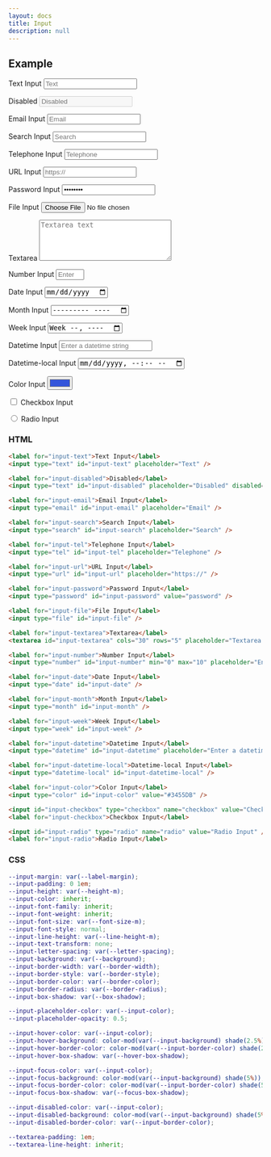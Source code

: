 ```yaml
---
layout: docs
title: Input
description: null
---
```


## Example

<form>
  <p class="field">
    <label for="input-text">Text Input</label>
    <input type="text" id="input-text" placeholder="Text">
  </p>
  <p class="field">
    <label for="input-disabled">Disabled</label>
    <input type="text" id="input-disabled" placeholder="Disabled" disabled="">
  </p>
  <p class="field">
    <label for="input-email">Email Input</label>
    <input type="email" id="input-email" placeholder="Email">
  </p>
  <p class="field">
    <label for="input-search">Search Input</label>
    <input type="search" id="input-search" placeholder="Search">
  </p>
  <p class="field">
    <label for="input-tel">Telephone Input</label>
    <input type="tel" id="input-tel" placeholder="Telephone">
  </p>
  <p class="field">
    <label for="input-url">URL Input</label>
    <input type="url" id="input-url" placeholder="https://">
  </p>
  <p class="field">
    <label for="input-password">Password Input</label>
    <input type="password" id="input-password" value="password">
  </p>
  <p class="field">
    <label for="input-file">File Input</label>
    <input type="file" id="input-file">
  </p>
  <p class="field">
    <label for="input-textarea">Textarea</label>
    <textarea id="input-textarea" cols="30" rows="5" placeholder="Textarea text"></textarea>
  </p>
  <p class="field">
    <label for="input-number">Number Input</label>
    <input type="number" id="input-number" min="0" max="10" placeholder="Enter a number form 0 to 10">
  </p>
  <p class="field">
    <label for="input-date">Date Input</label>
    <input type="date" id="input-date">
  </p>
  <p class="field">
    <label for="input-month">Month Input</label>
    <input type="month" id="input-month">
  </p>
  <p class="field">
    <label for="input-week">Week Input</label>
    <input type="week" id="input-week">
  </p>
  <p class="field">
    <label for="input-datetime">Datetime Input</label>
    <input type="datetime" id="input-datetime" placeholder="Enter a datetime string">
  </p>
  <p class="field">
    <label for="input-datetime-local">Datetime-local Input</label>
    <input type="datetime-local" id="input-datetime-local">
  </p>
  <p class="field">
    <label for="input-color">Color Input</label>
    <input type="color" id="input-color" value="#3455DB">
  </p>
  <p class="field">
    <input id="input-checkbox" type="checkbox" name="checkbox" value="Checkbox Input">
    <label for="input-checkbox">Checkbox Input</label>
  </p>
  <p class="field">
    <input id="input-radio" type="radio" name="radio" value="Radio Input">
    <label for="input-radio">Radio Input</label>
  </p>
</form>

### HTML

```html
<label for="input-text">Text Input</label>
<input type="text" id="input-text" placeholder="Text" />

<label for="input-disabled">Disabled</label>
<input type="text" id="input-disabled" placeholder="Disabled" disabled="" />

<label for="input-email">Email Input</label>
<input type="email" id="input-email" placeholder="Email" />

<label for="input-search">Search Input</label>
<input type="search" id="input-search" placeholder="Search" />

<label for="input-tel">Telephone Input</label>
<input type="tel" id="input-tel" placeholder="Telephone" />

<label for="input-url">URL Input</label>
<input type="url" id="input-url" placeholder="https://" />

<label for="input-password">Password Input</label>
<input type="password" id="input-password" value="password" />

<label for="input-file">File Input</label>
<input type="file" id="input-file" />

<label for="input-textarea">Textarea</label>
<textarea id="input-textarea" cols="30" rows="5" placeholder="Textarea text"></textarea>

<label for="input-number">Number Input</label>
<input type="number" id="input-number" min="0" max="10" placeholder="Enter a number form 0 to 10" />

<label for="input-date">Date Input</label>
<input type="date" id="input-date" />

<label for="input-month">Month Input</label>
<input type="month" id="input-month" />

<label for="input-week">Week Input</label>
<input type="week" id="input-week" />

<label for="input-datetime">Datetime Input</label>
<input type="datetime" id="input-datetime" placeholder="Enter a datetime string" />

<label for="input-datetime-local">Datetime-local Input</label>
<input type="datetime-local" id="input-datetime-local" />

<label for="input-color">Color Input</label>
<input type="color" id="input-color" value="#3455DB" />

<input id="input-checkbox" type="checkbox" name="checkbox" value="Checkbox Input" />
<label for="input-checkbox">Checkbox Input</label>

<input id="input-radio" type="radio" name="radio" value="Radio Input" />
<label for="input-radio">Radio Input</label>
```

### CSS

```scss
--input-margin: var(--label-margin);
--input-padding: 0 1em;
--input-height: var(--height-m);
--input-color: inherit;
--input-font-family: inherit;
--input-font-weight: inherit;
--input-font-size: var(--font-size-m);
--input-font-style: normal;
--input-line-height: var(--line-height-m);
--input-text-transform: none;
--input-letter-spacing: var(--letter-spacing);
--input-background: var(--background);
--input-border-width: var(--border-width);
--input-border-style: var(--border-style);
--input-border-color: var(--border-color);
--input-border-radius: var(--border-radius);
--input-box-shadow: var(--box-shadow);

--input-placeholder-color: var(--input-color);
--input-placeholder-opacity: 0.5;

--input-hover-color: var(--input-color);
--input-hover-background: color-mod(var(--input-background) shade(2.5%));
--input-hover-border-color: color-mod(var(--input-border-color) shade(2.5%));
--input-hover-box-shadow: var(--hover-box-shadow);

--input-focus-color: var(--input-color);
--input-focus-background: color-mod(var(--input-background) shade(5%));
--input-focus-border-color: color-mod(var(--input-border-color) shade(5%));
--input-focus-box-shadow: var(--focus-box-shadow);

--input-disabled-color: var(--input-color);
--input-disabled-background: color-mod(var(--input-background) shade(5%));
--input-disabled-border-color: var(--input-border-color);

--textarea-padding: 1em;
--textarea-line-height: inherit;
```
